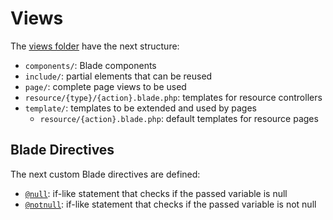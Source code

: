 # Views
The [views folder](/resources/views) have the next structure:
- `components/`: Blade components
- `include/`: partial elements that can be reused
- `page/`: complete page views to be used
- `resource/{type}/{action}.blade.php`: templates for resource controllers
- `template/`: templates to be extended and used by pages
	- `resource/{action}.blade.php`: default templates for resource pages

## Blade Directives
The next custom Blade directives are defined:
- [`@null`](/app/Providers/AppProvider.php): if-like statement that checks if the passed variable is null
- [`@notnull`](/app/Providers/AppProvider.php): if-like statement that checks if the passed variable is not null
